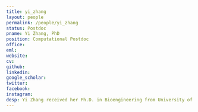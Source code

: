 ```yaml
---
title: yi_zhang
layout: people
permalink: /people/yi_zhang
status: Postdoc
pname: Yi Zhang, PhD
position: Computational Postdoc
office: 
eml: 
website:
cv: 
github:
linkedin:
google_scholar: 
twitter: 
facebook: 
instagram:
desp: Yi Zhang received her Ph.D. in Bioengineering from University of Illinois at Urbana-Champaign in 2019. With expertise in statistical learning and human genetics, she focused on computational method development to understand cancer-associated genetic variants. She is currently a postdoctoral research fellow in Dr. Shirley Liu's lab at Dana-Farber Cancer Institute and Harvard University. Her research interests fall in the intersection of computational biology, machine learning and cancer genomics.
---
```

